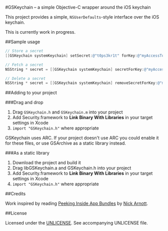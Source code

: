 #GSKeychain – a simple Objective-C wrapper around the iOS keychain

This project provides a simple, `NSUserDefaults`-style interface over the 
iOS keychain.

This is currently work in progress.

##Sample usage

```objective-c
// Store a secret
[[GSKeychain systemKeychain] setSecret:@"t0ps3kr1t" forKey:@"myAccessToken"];

// Fetch a secret
NSString * secret = [[GSKeychain systemKeychain] secretForKey:@"myAccessToken"];

// Delete a secret
NSString * secret = [[GSKeychain systemKeychain] removeSecretForKey:@"myAccessToken"];
```

##Adding to your project

###Drag and drop

1. Drag `GSKeychain.h` and `GSKeychain.m` into your project
2. Add Security.framework to **Link Binary With Libraries** in your target settings in Xcode
3. `import "GSKeychain.h"` where appropriate

GSKeychain uses ARC. If your project doesn't use ARC you could enable it for
these files, or use GSArchive as a static library instead.

###As a static library

1. Download the project and build it
2. Drag libGSKeychain.a and GSKeychain.h into your project
3. Add Security.framework to **Link Binary With Libraries** in your target settings in Xcode
4. `import "GSKeychain.h"` where appropriate

##Credits

Work inspired by reading [Peeking Inside App Bundles][piab] by [Nick Arnott][na].

##License

Licensed under the [UNLICENSE][unlicense]. See accompanying UNLICENSE file.

[na]: http://twitter.com/tehnoir
[piab]: http://www.neglectedpotential.com/2012/07/peeking-inside-app-bundles/
[unlicense]: http://unlicense.org/
